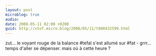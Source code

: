 ```yaml
---
layout: post
microblog: true
audio: 
date: 2008-05-11 02:00 +0200
guid: http://xtof.micro.blog/2008/05/11/t808432599.html
---
```

zut...  le voyant rouge de la balance #tefal s'est allumé sur #fat - grrr...  temps d'aller se dépenser.  mais où à cette heure ?
